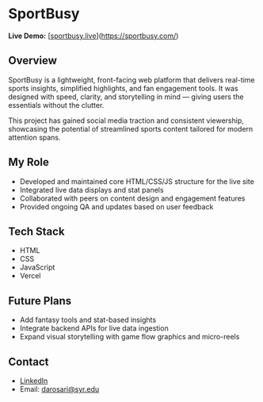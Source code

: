 # SportBusy

**Live Demo:** [[sportbusy.live](https://sportbusy.live)](https://sportbusy.com/)

## Overview

SportBusy is a lightweight, front-facing web platform that delivers real-time sports insights, simplified highlights, and fan engagement tools. It was designed with speed, clarity, and storytelling in mind — giving users the essentials without the clutter.

This project has gained social media traction and consistent viewership, showcasing the potential of streamlined sports content tailored for modern attention spans.

## My Role

- Developed and maintained core HTML/CSS/JS structure for the live site
- Integrated live data displays and stat panels
- Collaborated with peers on content design and engagement features
- Provided ongoing QA and updates based on user feedback

## Tech Stack

- HTML  
- CSS  
- JavaScript  
- Vercel

## Future Plans

- Add fantasy tools and stat-based insights  
- Integrate backend APIs for live data ingestion  
- Expand visual storytelling with game flow graphics and micro-reels

## Contact

- [LinkedIn](https://www.linkedin.com/in/rosariodawryn/)  
- Email: darosari@syr.edu
